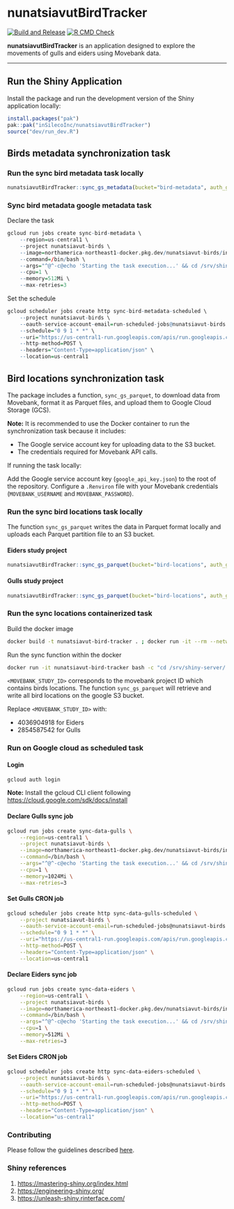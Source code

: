 # nunatsiavutBirdTracker
[![Build and Release](https://github.com/inSilecoInc/nunatsiavutBirdTracker/actions/workflows/build-docker-container.yaml/badge.svg)](https://github.com/inSilecoInc/nunatsiavutBirdTracker/actions/workflows/build-docker-container.yaml)
[![R CMD Check](https://github.com/inSilecoInc/nunatsiavutBirdTracker/actions/workflows/R-CMD-check.yaml/badge.svg)](https://github.com/inSilecoInc/nunatsiavutBirdTracker/actions/workflows/R-CMD-check.yaml)

**nunatsiavutBirdTracker** is an application designed to explore the movements of gulls and eiders using Movebank data.

---

## Run the Shiny Application

Install the package and run the development version of the Shiny application locally:

```r
install.packages("pak")
pak::pak("inSilecoInc/nunatsiavutBirdTracker")
source("dev/run_dev.R")
```

## Birds metadata synchronization task

### Run the sync bird metadata task locally

```r
nunatsiavutBirdTracker::sync_gs_metadata(bucket="bird-metadata", auth_gcs_file_path="google_api_key.json")
```

### Sync bird metadata google metadata task

Declare the task

```r
gcloud run jobs create sync-bird-metadata \
    --region=us-central1 \
    --project nunatsiavut-birds \
    --image=northamerica-northeast1-docker.pkg.dev/nunatsiavut-birds/insileco/nunatsiavut-bird-tracker:latest \
    --command=/bin/bash \
    --args="^@^-c@echo 'Starting the task execution...' && cd /srv/shiny-server && Rscript -e \"print('R script is starting'); nunatsiavutBirdTracker::sync_gs_metadata(bucket='bird-metadata', auth_gcs_file_path='google_api_key.json'); print('R script completed')\" && echo 'Task execution completed successfully.'" \
    --cpu=1 \
    --memory=512Mi \
    --max-retries=3
```

Set the schedule

```r
gcloud scheduler jobs create http sync-bird-metadata-scheduled \
    --project nunatsiavut-birds \
    --oauth-service-account-email=run-scheduled-jobs@nunatsiavut-birds.iam.gserviceaccount.com \
    --schedule="0 9 1 * *" \
    --uri="https://us-central1-run.googleapis.com/apis/run.googleapis.com/v1/namespaces/nunatsiavut-birds/jobs/sync-data-gulls:run" \
    --http-method=POST \
    --headers="Content-Type=application/json" \
    --location=us-central1
```

## Bird locations synchronization task

The package includes a function, `sync_gs_parquet`, to download data from Movebank, format it as Parquet files, and upload them to Google Cloud Storage (GCS).

**Note:** It is recommended to use the Docker container to run the synchronization task because it includes:

- The Google service account key for uploading data to the S3 bucket.
- The credentials required for Movebank API calls.

If running the task locally:

Add the Google service account key (`google_api_key.json`) to the root of the repository.
Configure a `.Renviron` file with your Movebank credentials (`MOVEBANK_USERNAME` and `MOVEBANK_PASSWORD`).

### Run the sync bird locations task locally

 The function `sync_gs_parquet` writes the data in Parquet format locally and uploads each Parquet partition file to an S3 bucket.

#### Eiders study project

```r
nunatsiavutBirdTracker::sync_gs_parquet(bucket="bird-locations", auth_gcs_file_path="google_api_key.json", study_id = 4036904918)
```

#### Gulls study project

```r
nunatsiavutBirdTracker::sync_gs_parquet(bucket="bird-locations", auth_gcs_file_path="google_api_key.json", study_id = 2854587542)
```

### Run the sync locations containerized task

Build the docker image

```sh
docker build -t nunatsiavut-bird-tracker . ; docker run -it --rm --network host nunatsiavut-bird-tracker
```

Run the sync function within the docker

```sh
docker run -it nunatsiavut-bird-tracker bash -c "cd /srv/shiny-server/ && Rscript -e 'nunatsiavutBirdTracker::sync_gs_parquet(bucket='bird-locations', auth_gcs_file_path='google_api_key.json', study_id = <MOVEBANK_STUDY_ID> )'"
```

`<MOVEBANK_STUDY_ID>` corresponds to the movebank project ID which contains birds locations. The function `sync_gs_parquet` will retrieve and write all bird locations on the google S3 bucket.

Replace `<MOVEBANK_STUDY_ID>` with:

- 4036904918 for Eiders
- 2854587542 for Gulls


### Run on Google cloud as scheduled task 

#### Login

```sh
gcloud auth login
```

**Note:** Install the gcloud CLI client following https://cloud.google.com/sdk/docs/install

#### Declare Gulls sync job

```sh
gcloud run jobs create sync-data-gulls \
    --region=us-central1 \
    --project nunatsiavut-birds \
    --image=northamerica-northeast1-docker.pkg.dev/nunatsiavut-birds/insileco/nunatsiavut-bird-tracker:latest \
    --command=/bin/bash \
    --args="^@^-c@echo 'Starting the task execution...' && cd /srv/shiny-server && Rscript -e \"print('R script is starting'); nunatsiavutBirdTracker::sync_gs_parquet(bucket='bird-locations', auth_gcs_file_path='google_api_key.json', study_id=2854587542); print('R script completed')\" && echo 'Task execution completed successfully.'" \
    --cpu=1 \
    --memory=1024Mi \
    --max-retries=3
```

#### Set Gulls CRON job

```sh
gcloud scheduler jobs create http sync-data-gulls-scheduled \
    --project nunatsiavut-birds \
    --oauth-service-account-email=run-scheduled-jobs@nunatsiavut-birds.iam.gserviceaccount.com \
    --schedule="0 9 1 * *" \
    --uri="https://us-central1-run.googleapis.com/apis/run.googleapis.com/v1/namespaces/nunatsiavut-birds/jobs/sync-data-gulls:run" \
    --http-method=POST \
    --headers="Content-Type=application/json" \
    --location=us-central1
```

#### Declare Eiders sync job

```sh
gcloud run jobs create sync-data-eiders \
    --region=us-central1 \
    --project nunatsiavut-birds \
    --image=northamerica-northeast1-docker.pkg.dev/nunatsiavut-birds/insileco/nunatsiavut-bird-tracker:latest \
    --command=/bin/bash \
    --args="^@^-c@echo 'Starting the task execution...' && cd /srv/shiny-server && Rscript -e \"print('R script is starting'); nunatsiavutBirdTracker::sync_gs_parquet(bucket='bird-locations', auth_gcs_file_path='google_api_key.json', study_id=4036904918); print('R script completed')\" && echo 'Task execution completed successfully.'" \
    --cpu=1 \
    --memory=512Mi \
    --max-retries=3
```

#### Set Eiders CRON job

```sh
gcloud scheduler jobs create http sync-data-eiders-scheduled \
    --project nunatsiavut-birds \
    --oauth-service-account-email=run-scheduled-jobs@nunatsiavut-birds.iam.gserviceaccount.com \
    --schedule="0 9 1 * *" \
    --uri="https://us-central1-run.googleapis.com/apis/run.googleapis.com/v1/namespaces/nunatsiavut-birds/jobs/sync-data-eiders:run" \
    --http-method=POST \
    --headers="Content-Type=application/json" \
    --location="us-central1"
```

### Contributing

Please follow the guidelines described [here](https://github.com/inSilecoInc/iseShinyTemplate?tab=readme-ov-file#code-convention).


### Shiny references

1. https://mastering-shiny.org/index.html
2. https://engineering-shiny.org/
3. https://unleash-shiny.rinterface.com/

